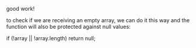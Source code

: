 good work!

to check if we are receiving an empty array, we can do it this way and the function will also be protected against null values:

if (!array || !array.length) return null;
